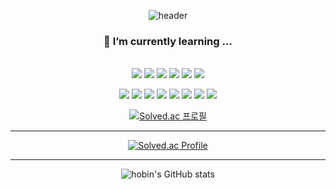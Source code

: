 <div align="center">
  
![header](https://capsule-render.vercel.app/api?type=waving&color=0:57f2c6,100:3a48b5&height=200&section=header&text=Hobin%20is&fontSize=70&fontColor=FFFFFF&fontAlignY=40)



### 🌱 I’m currently learning ...
<br>
  <img src="https://img.shields.io/badge/JAVA-007396?style=for-the-badge&logo=java&logoColor=white">
  <img src="https://img.shields.io/badge/Spring-6DB33F?style=for-the-badge&logo=Spring&logoColor=white">
  <img src="https://img.shields.io/badge/oracle-F80000?style=for-the-badge&logo=oracle&logoColor=white"> 
  <img src="https://img.shields.io/badge/mysql-4479A1?style=for-the-badge&logo=mysql&logoColor=white">
  <img src="https://img.shields.io/badge/javascript-F7DF1E?style=for-the-badge&logo=javascript&logoColor=black">
  <img src="https://img.shields.io/badge/jquery-0769AD?style=for-the-badge&logo=jquery&logoColor=white">


<img src="https://img.shields.io/badge/HTML5-E34F26?style=for-the-badge&logo=HTML5&logoColor=white"/></a>
<img src="https://img.shields.io/badge/CSS3-1572B6?style=for-the-badge&logo=CSS3&logoColor=white"/></a>
<img src="https://img.shields.io/badge/Python-7b00ff?style=for-the-badge&logo=Python&logoColor=white"/></a>
<img src="https://img.shields.io/badge/bootstrap-ed63ff?style=for-the-badge&logo=bootstrap&logoColor=white"/></a>
<img src="https://img.shields.io/badge/github-181717?style=for-the-badge&logo=github&logoColor=white">
<img src="https://img.shields.io/badge/linux-FCC624?style=for-the-badge&logo=linux&logoColor=black"> 
<img src="https://img.shields.io/badge/aws-232F3E?style=for-the-badge&logo=aws&logoColor=white"> 
<img src="https://img.shields.io/badge/apache tomcat-F8DC75?style=for-the-badge&logo=apachetomcat&logoColor=white">


[![Solved.ac 프로필](http://mazassumnida.wtf/api/mini/generate_badge?boj=ghqls0702)](https://solved.ac/ghqls0702)
<br>
<hr>

[![Solved.ac Profile](http://mazassumnida.wtf/api/v2/generate_badge?boj=ghqls0702)](https://solved.ac/ghqls0702/)

<hr>

![hobin's GitHub stats](https://github-readme-stats.vercel.app/api?username=elwlahd555&show_icons=true&theme=tokyonight)

<!--
**elwlahd555/elwlahd555** is a ✨ _special_ ✨ repository because its `README.md` (this file) appears on your GitHub profile.


Here are some ideas to get you started:

- 🔭 I’m currently working on ...
- 🌱 I’m currently learning ...
- 👯 I’m looking to collaborate on ...
- 🤔 I’m looking for help with ...
- 💬 Ask me about ...
- 📫 How to reach me: ...
- 😄 Pronouns: ...
- ⚡ Fun fact: ...
-->
